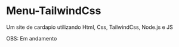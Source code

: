 # Menu-TailwindCss
Um site de cardapio utilizando Html, Css, TailwindCss, Node.js e JS

OBS: Em andamento 
